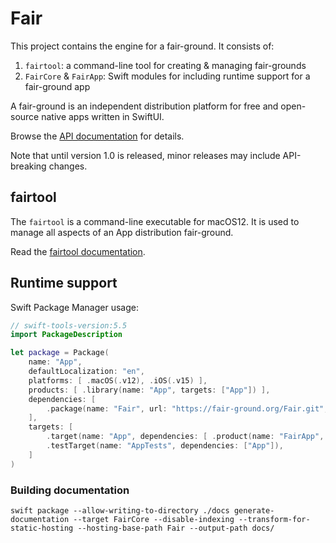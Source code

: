 # Fair

This project contains the engine for a fair-ground.
It consists of:

1. `fairtool`: a command-line tool for creating & managing fair-grounds
1. `FairCore` & `FairApp`: Swift modules for including runtime support for a fair-ground app

A fair-ground is an independent distribution platform
for free and open-source native apps written in SwiftUI.

Browse the [API documentation](https://fair-ground.github.io/Fair/documentation/faircore/) for details.

Note that until version 1.0 is released,
minor releases may include API-breaking changes.

## fairtool

The `fairtool` is a command-line executable for macOS12.
It is used to manage all aspects of an App distribution
fair-ground.

Read the [fairtool documentation](https://fair-ground.github.io/Fair/documentation/fairtool/).

## Runtime support


Swift Package Manager usage:

```swift
// swift-tools-version:5.5
import PackageDescription

let package = Package(
    name: "App",
    defaultLocalization: "en",
    platforms: [ .macOS(.v12), .iOS(.v15) ],
    products: [ .library(name: "App", targets: ["App"]) ],
    dependencies: [
        .package(name: "Fair", url: "https://fair-ground.org/Fair.git", .branch("main")), 
    ],
    targets: [
        .target(name: "App", dependencies: [ .product(name: "FairApp", package: "Fair") ], resources: [.process("Resources"), .copy("Bundle")]),
        .testTarget(name: "AppTests", dependencies: ["App"]),
    ]
)
```


### Building documentation

```
swift package --allow-writing-to-directory ./docs generate-documentation --target FairCore --disable-indexing --transform-for-static-hosting --hosting-base-path Fair --output-path docs/
```
